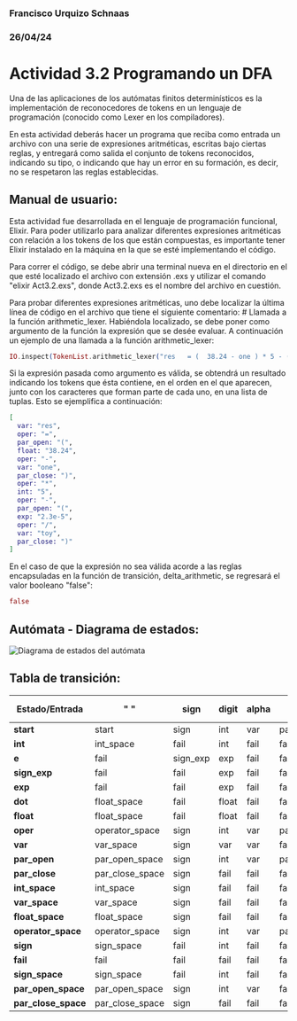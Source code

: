### Francisco Urquizo Schnaas
### 26/04/24

# Actividad 3.2 Programando un DFA
Una de las aplicaciones de los autómatas finitos determinísticos es la implementación de reconocedores de tokens en un lenguaje de programación (conocido como Lexer en los compiladores).

En esta actividad deberás hacer un programa que reciba como entrada un archivo con una serie de expresiones aritméticas, escritas bajo ciertas reglas, y entregará como salida el conjunto de tokens reconocidos, indicando su tipo, o indicando que hay un error en su formación, es decir, no se respetaron las reglas establecidas.

## Manual de usuario:
Esta actividad fue desarrollada en el lenguaje de programación funcional, Elixir. Para poder utilizarlo para analizar diferentes expresiones aritméticas con relación a los tokens de los que están compuestas, es importante tener Elixir instalado en la máquina en la que se esté implementando el código.

Para correr el código, se debe abrir una terminal nueva en el directorio en el que esté localizado el archivo con extensión .exs y utilizar el comando "elixir Act3.2.exs", donde Act3.2.exs es el nombre del archivo en cuestión.

Para probar diferentes expresiones aritméticas, uno debe localizar la última línea de código en el archivo que tiene el siguiente comentario: # Llamada a la función arithmetic_lexer.
Habiéndola localizado, se debe poner como argumento de la función la expresión que se desée evaluar. A continuación un ejemplo de una llamada a la función arithmetic_lexer:

```elixir
IO.inspect(TokenList.arithmetic_lexer("res   = (  38.24 - one ) * 5 - (2.3e-5/toy)"))
```

Si la expresión pasada como argumento es válida, se obtendrá un resultado indicando los tokens que ésta contiene, en el orden en el que aparecen, junto con los caracteres que forman parte de cada uno, en una lista de tuplas. Esto se ejemplifica a continuación:

```elixir
[
  var: "res",
  oper: "=",
  par_open: "(",
  float: "38.24",
  oper: "-",
  var: "one",
  par_close: ")",
  oper: "*",
  int: "5",
  oper: "-",
  par_open: "(",
  exp: "2.3e-5",
  oper: "/",
  var: "toy",
  par_close: ")"
]
```

En el caso de que la expresión no sea válida acorde a las reglas encapsuladas en la función de transición, delta_arithmetic, se regresará el valor booleano "false":

```elixir
false
```

## Autómata - Diagrama de estados:
![Diagrama de estados del autómata](Autómata.png)


## Tabla de transición:
| Estado/Entrada | " " | sign | digit | alpha | "(" | ")" | "e", "E" | operator | "." | otro |
|----------------|-----|------|-------|-------|-----|-----|----------|----------|-----|------|
| **start**      | start | sign | int | var | par_open | fail | fail | fail | fail | fail |
| **int**        | int_space | fail | int | fail | fail | par_close | e | oper | dot | fail |
| **e**          | fail | sign_exp | exp | fail | fail | fail | fail | fail | fail | fail |
| **sign_exp**   | fail | fail | exp | fail | fail | fail | fail | fail | fail | fail |
| **exp**        | fail | fail | exp | fail | fail | fail | fail | oper | fail | fail |
| **dot**        | float_space | fail | float | fail | fail | par_close | e | oper | fail | fail |
| **float**      | float_space | fail | float | fail | fail | par_close | e | oper | fail | fail |
| **oper**       | operator_space | sign | int | var | par_open | fail | fail | fail | fail | fail |
| **var**        | var_space | sign | var | var | fail | par_close | fail | oper | fail | fail |
| **par_open**   | par_open_space | sign | int | var | par_open | fail | fail | fail | fail | fail |
| **par_close**  | par_close_space | sign | fail | fail | fail | par_close | fail | oper | fail | fail |
| **int_space**  | int_space | sign | fail | fail | fail | fail | fail | oper | fail | fail |
| **var_space**  | var_space | sign | fail | fail | fail | par_close | fail | oper | fail | fail |
| **float_space**| float_space | sign | fail | fail | fail | fail | fail | oper | fail | fail |
| **operator_space**| operator_space | sign | int | var | par_open | fail | fail | fail | fail | fail |
| **sign**       | sign_space | fail | int | fail | fail | fail | fail | fail | fail | fail |
| **fail**       | fail | fail | fail | fail | fail | fail | fail | fail | fail | fail |
| **sign_space** | sign_space | fail | int | fail | fail | fail | fail | fail | fail | fail |
| **par_open_space**| par_open_space | sign | int | var | fail | fail | fail | fail | fail | fail |
| **par_close_space**| par_close_space | sign | fail | fail | fail | par_close | fail | oper | fail | fail |
